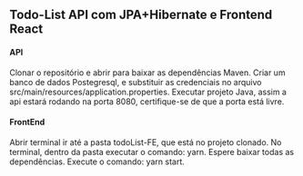 ## Todo-List API com JPA+Hibernate e Frontend React

#### API

Clonar o repositório e abrir para baixar as dependências Maven. Criar um banco de dados Postegresql, e substituir as credenciais no arquivo src/main/resources/application.properties. Executar projeto Java, assim a api estará rodando na porta 8080, certifique-se de que a porta está livre.

#### FrontEnd

Abrir terminal ir até a pasta todoList-FE, que está no projeto clonado. No terminal, dentro da pasta executar o comando: yarn. Espere baixar todas as dependências. Execute o comando: yarn start.

